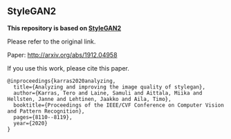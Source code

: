 ## StyleGAN2 

**This repository is based on [StyleGAN2](https://github.com/NVlabs/stylegan2)** 

Please refer to the original link.

Paper: http://arxiv.org/abs/1912.04958

If you use this work, please cite this paper.

```
@inproceedings{karras2020analyzing,
  title={Analyzing and improving the image quality of stylegan},
  author={Karras, Tero and Laine, Samuli and Aittala, Miika and Hellsten, Janne and Lehtinen, Jaakko and Aila, Timo},
  booktitle={Proceedings of the IEEE/CVF Conference on Computer Vision and Pattern Recognition},
  pages={8110--8119},
  year={2020}
}
```